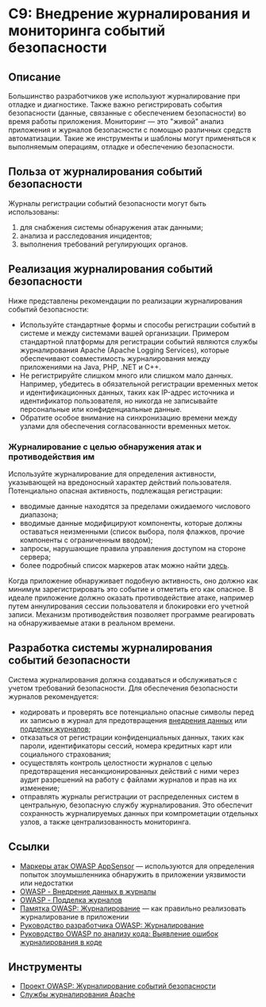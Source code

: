 # C9: Внедрение журналирования и мониторинга событий безопасности

## Описание

Большинство разработчиков уже используют журналирование при отладке и диагностике. Также важно регистрировать события безопасности (данные, связанные с обеспечением безопасности) во время работы приложения. Мониторинг — это "живой" анализ приложения и журналов безопасности с помощью различных средств автоматизации. Такие же инструменты и шаблоны могут применяться к выполняемым операциям, отладке и обеспечению безопасности.

## Польза от журналирования событий безопасности

Журналы регистрации событий безопасности могут быть использованы:

1)	для снабжения системы обнаружения атак данными;
2)	анализа и расследования инцидентов;
3)	выполнения требований регулирующих органов.

## Реализация журналирования событий безопасности

Ниже представлены рекомендации по реализации журналирования событий безопасности:

* Используйте стандартные формы и способы регистрации событий в системе и между системами вашей организации. Примером стандартной платформы для регистрации событий являются службы журналирования Apache (Apache Logging Services), которые обеспечивают совместимость журналирования между приложениями на Java, PHP, .NET и C++.
* Не регистрируйте слишком много или слишком мало данных. Например, убедитесь в обязательной регистрации временных меток и идентификационных данных, таких как IP-адрес источника и идентификатор пользователя, но никогда не записывайте персональные или конфиденциальные данные.
* Обратите особое внимание на синхронизацию времени между узлами для обеспечения согласованности временных меток.
 
### Журналирование с целью обнаружения атак и противодействия им

Используйте журналирование для определения активности, указывающей на вредоносный характер действий пользователя. Потенциально опасная активность, подлежащая регистрации:

* вводимые данные находятся за пределами ожидаемого числового диапазона;
* вводимые данные модифицируют компоненты, которые должны оставаться неизменными (список выбора, поля флажков, прочие компоненты с ограниченным вводом);
* запросы, нарушающие правила управления доступом на стороне сервера;
* более подробный список маркеров атак можно найти [здесь](https://www.owasp.org/index.php/AppSensor_DetectionPoints).

Когда приложение обнаруживает подобную активность, оно должно как минимум зарегистрировать это событие и отметить его как опасное. В идеале приложение должно оказать противодействие атаке, например путем аннулирования сессии пользователя и блокировки его учетной записи. Механизм противодействия позволяет программе реагировать на обнаруживаемые атаки в реальном времени.

## Разработка системы журналирования событий безопасности

Система журналирования должна создаваться и обслуживаться с учетом требований безопасности. Для обеспечения безопасности журналов рекомендуется:

* кодировать и проверять все потенциально опасные символы перед их записью в журнал для предотвращения [внедрения данных](https://www.owasp.org/index.php/Log_Injection) или [подделки журналов](https://www.owasp.org/index.php/Log_Forging);
* отказаться от регистрации конфиденциальных данных, таких как пароли, идентификаторы сессий, номера кредитных карт или социального страхования;
* осуществлять контроль целостности журналов с целью предотвращения несанкционированных действий с ними через аудит разрешений на работу с файлами журналов и прав на их изменение;
* отправлять журналы регистрации от распределенных систем в центральную, безопасную службу журналирования. Это обеспечит сохранность журналируемых данных при компрометации отдельных узлов, а также централизованность мониторинга.

## Ссылки

* [Маркеры атак OWASP AppSensor](https://www.owasp.org/index.php/AppSensor_DetectionPoints) — используются для определения попыток злоумышленника обнаружить в приложении уязвимости или недостатки
* [OWASP - Внедрение данных в журналы](https://www.owasp.org/index.php/Log_Injection)
* [OWASP - Подделка журналов](https://www.owasp.org/index.php/Log_Forging)
* [Памятка OWASP: Журналирование](https://www.owasp.org/index.php/Logging_Cheat_Sheet) — как правильно реализовать журналирование в приложении
* [Руководство разработчика OWASP: Журналирование](https://www.owasp.org/index.php/Error_Handling,_Auditing_and_Logging#Logging)
* [Руководство OWASP по анализу кода: Выявление ошибок журналирования в коде](https://www.owasp.org/index.php/Reviewing_Code_for_Logging_Issues)

## Инструменты

* [Проект OWASP: Журналирование событий безопасности](https://www.owasp.org/index.php/OWASP_Security_Logging_Project)
* [Службы журналирования Apache](https://logging.apache.org/)